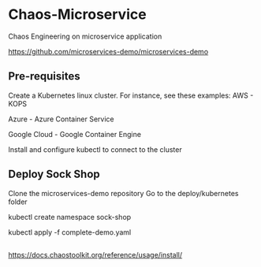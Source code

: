 # Chaos-Microservice
Chaos Engineering on microservice application

https://github.com/microservices-demo/microservices-demo
##
## Pre-requisites
Create a Kubernetes linux cluster. For instance, see these examples:
AWS - KOPS

Azure - Azure Container Service

Google Cloud - Google Container Engine

Install and configure kubectl to connect to the cluster
## Deploy Sock Shop
Clone the microservices-demo repository
Go to the deploy/kubernetes folder

kubectl create namespace sock-shop

kubectl apply -f complete-demo.yaml
##
https://docs.chaostoolkit.org/reference/usage/install/
##
